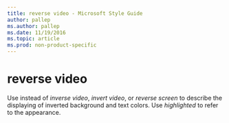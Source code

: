 ```yaml
---
title: reverse video - Microsoft Style Guide
author: pallep
ms.author: pallep
ms.date: 11/19/2016
ms.topic: article
ms.prod: non-product-specific
---
```


# reverse video

Use instead of *inverse video*, *invert video*, or *reverse screen* to describe the displaying of inverted background and text colors. Use *highlighted* to refer to the appearance.
